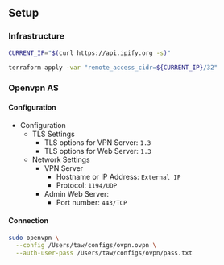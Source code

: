 ## Setup

### Infrastructure

```bash
CURRENT_IP="$(curl https://api.ipify.org -s)"

terraform apply -var "remote_access_cidr=${CURRENT_IP}/32"
```

### Openvpn AS

#### Configuration

- Configuration
    - TLS Settings
        - TLS options for VPN Server: `1.3`
        - TLS options for Web Server: `1.3`
    - Network Settings
        - VPN Server
            - Hostname or IP Address: `External IP`
            - Protocol: `1194/UDP`
        - Admin Web Server:
            - Port number: `443/TCP`

#### Connection

```bash
sudo openvpn \
  --config /Users/taw/configs/ovpn.ovpn \
  --auth-user-pass /Users/taw/configs/ovpn/pass.txt
```
